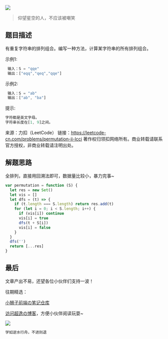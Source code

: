 ![](https://imgconvert.csdnimg.cn/aHR0cHM6Ly9jZG4uanNkZWxpdnIubmV0L2doL2Nob2NvbGF0ZTE5OTkvY2RuL2ltZy8yMDIwMDgyODE0NTUyMS5qcGc?x-oss-process=image/format,png)
>仰望星空的人，不应该被嘲笑

## 题目描述
有重复字符串的排列组合。编写一种方法，计算某字符串的所有排列组合。

示例1:

```javascript
 输入：S = "qqe"
 输出：["eqq","qeq","qqe"]
```

示例2:

```javascript
 输入：S = "ab"
 输出：["ab", "ba"]
```

提示:

```javascript
字符都是英文字母。
字符串长度在[1, 9]之间。
```

来源：力扣（LeetCode）
链接：https://leetcode-cn.com/problems/permutation-ii-lcci
著作权归领扣网络所有。商业转载请联系官方授权，非商业转载请注明出处。

## 解题思路

全排列，直接用回溯法即可，数据量比较小，暴力完事~

```javascript
var permutation = function (S) {
  let res = new Set()
  let vis = []
  let dfs = (t) => {
    if (t.length === S.length) return res.add(t)
    for (let i = 0; i < S.length; i++) {
      if (vis[i]) continue
      vis[i] = true
      dfs(t + S[i])
      vis[i] = false
    }
  }
  dfs('')
  return [...res]
}
```


## 最后
文章产出不易，还望各位小伙伴们支持一波！

往期精选：

<a href="https://github.com/Chocolate1999/Front-end-learning-to-organize-notes">小狮子前端の笔记仓库</a>

<a href="https://yangchaoyi.vip/">访问超逸の博客</a>，方便小伙伴阅读玩耍~

![](https://img-blog.csdnimg.cn/2020090211491121.png#pic_center)

```javascript
学如逆水行舟，不进则退
```



